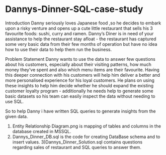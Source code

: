 # Dannys-Dinner-SQL-case-study
Introduction
Danny seriously loves Japanese food ,so he decides to embark upon a risky venture and opens up a cute little restaurant that sells his 3 favourite foods: sushi, curry and ramen.
Danny’s Diner is in need of your assistance to help the restaurant stay afloat - the restaurant has captured some very basic data from their few months of operation but have no idea how to use their data to help them run the business.

Problem Statement
Danny wants to use the data to answer  few questions about his customers, especially about their visiting patterns, how much money they’ve spent and also which menu items are their favourite. Having this deeper connection with his customers will help him deliver a better and more personalised experience for his loyal customers.
He plans on using these insights to help him decide whether he should expand the existing customer loyalty program - additionally he needs help to generate some basic datasets so his team can easily inspect the data without needing to use SQL.

So to help Danny i have written SQL queries to generate insights from the given data.
1) Entity Relationship Diagram.png is mapping of tables and columns in the database created in MSSQL.
2) Dannys_Dinner_DB.sql is the code for creating DataBase schema and to insert values.
3)Dannys_Dinner_Solution.sql contains questions regarding sales of restaurant and SQL queries to answer them.
